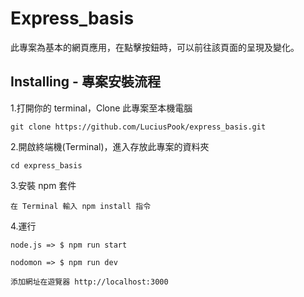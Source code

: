 # Express_basis
<p>此專案為基本的網頁應用，在點擊按鈕時，可以前往該頁面的呈現及變化。</p>

## Installing - 專案安裝流程
1.打開你的 terminal，Clone 此專案至本機電腦
```
git clone https://github.com/LuciusPook/express_basis.git
```

2.開啟終端機(Terminal)，進入存放此專案的資料夾
```
cd express_basis
```
3.安裝 npm 套件
```
在 Terminal 輸入 npm install 指令
```
4.運行
```
node.js => $ npm run start 
```
``` 
nodomon => $ npm run dev 
```
```
添加網址在遊覽器 http://localhost:3000 
```

